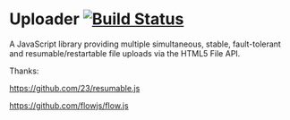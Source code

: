 # Uploader [![Build Status](https://travis-ci.org/dolymood/Uploader.svg)](https://travis-ci.org/dolymood/Uploader)

A JavaScript library providing multiple simultaneous, stable, fault-tolerant and resumable/restartable file uploads via the HTML5 File API.

Thanks:

https://github.com/23/resumable.js

https://github.com/flowjs/flow.js
